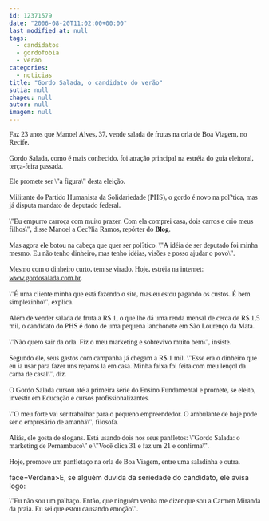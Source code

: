 ```yaml
---
id: 12371579
date: "2006-08-20T11:02:00+00:00"
last_modified_at: null
tags:
  - candidatos
  - gordofobia
  - verao
categories:
  - noticias
title: "Gordo Salada, o candidato do verão"
sutia: null
chapeu: null
autor: null
imagem: null
---
```

<p><P><FONT face=Verdana>Faz 23 anos que Manoel Alves, 37, vende salada de frutas na orla de Boa Viagem, no Recife.<BR><BR>Gordo Salada, como é mais conhecido, foi atração principal na estréia do guia eleitoral, terça-feira passada. </FONT></P></p>
<p><P><FONT face=Verdana>Ele promete ser \"a figura\" desta eleição.<BR><BR>Militante do Partido Humanista da Solidariedade (PHS), o gordo é novo na pol?tica, mas já disputa mandato de deputado federal.<BR><BR>\"Eu empurro carroça com muito prazer. Com ela comprei casa, dois carros e crio meus filhos\", disse Manoel a Cec?lia Ramos, repórter do <STRONG>Blog</STRONG>. <BR><BR>Mas agora ele botou na cabeça que quer ser pol?tico. \"A idéia de ser deputado foi minha mesmo. Eu não tenho dinheiro, mas tenho idéias, visões e posso ajudar o povo\". <BR><BR>Mesmo com o dinheiro curto,&nbsp;tem se virado. Hoje, estréia na internet: </FONT><A href=\"https://www.gordosalada.com.br/\"><FONT face=Verdana>www.gordosalada.com.br</FONT></A>.<FONT face=Verdana><BR><BR>\"É uma cliente minha que está fazendo o site, mas eu estou pagando os custos. É bem simplezinho\", explica. <BR><BR>Além de vender salada de fruta a R$ 1, o que lhe dá uma renda mensal de cerca de R$ 1,5 mil, o candidato do PHS é dono de uma pequena lanchonete em São Lourenço da Mata. <BR><BR>\"Não quero sair da orla. Fiz o meu marketing e sobrevivo muito bem\", insiste.<BR><BR>Segundo ele, seus gastos com campanha já chegam a R$ 1 mil. \"Esse era o dinheiro que eu ia usar para fazer uns reparos lá em casa. Minha faixa foi feita com meu lençol da cama de casal\", diz.<BR><BR>O Gordo Salada cursou até a primeira série do Ensino Fundamental e promete, se eleito, investir em Educação e cursos profissionalizantes. <BR><BR>\"O meu forte vai ser trabalhar para o pequeno empreendedor. O ambulante de hoje pode ser o empresário de amanhã\", filosofa. <BR><BR>Aliás, ele gosta de slogans. Está usando dois nos seus panfletos: \"Gordo Salada: o marketing de Pernambuco\" e \"Você clica 31 e faz um 21 e confirma\".<BR><BR>Hoje, promove um panfletaço na orla de Boa Viagem, entre uma saladinha e outra.</FONT></P></p>
<p><P><FONT</p>
<p> face=Verdana>E, se alguém duvida da seriedade do candidato, ele avisa logo: </FONT></P></p>
<p><P><FONT face=Verdana>\"Eu não sou um palhaço. Então, que ninguém venha me dizer que sou a Carmen Miranda da praia. Eu sei que estou causando emoção\".</FONT></P> </p>
